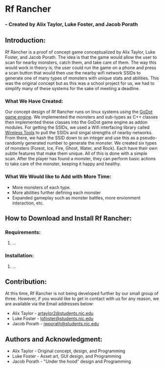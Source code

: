 # **Rf Rancher**
### - Created by Alix Taylor, Luke Foster, and Jacob Porath
## **Introduction:**
Rf Rancher is a proof of concept game conceptualized by Alix Taylor, Luke Foster, and Jacob Porath. The idea is that the game would allow the user to scan for nearby monsters, catch them, and take care of them. The way this would work in theory is, the user could run the game on a phone and press a scan button that would then use the nearby wifi network SSIDs to generate one of many types of monsters with unique stats and abilities. This was the original concept but as this was a school project for us, we had to simplify many of these systems for the sake of meeting a deadline.

### **What We Have Created:**
Our concept design of Rf Rancher runs on linux systems using the [GoDot game engine](https://godotengine.org/). We implemented the monsters and sub-types as C++ classes then implemented these classes into the GoDot game engine as addon modules. For getting the SSIDs, we used a Wifi interfacing library called [Wireless Tools](https://hewlettpackard.github.io/wireless-tools/Tools.html#latest) to pull the SSIDs and singal strengths of nearby networks. From there, we hash the SSID down to an integer and use this as a pseudo-randomly generated number to generate the monster. We created six types of monsters (Forest, Ice, Fire, Ghost, Water, and Rock). Each have their own subtle features that make them unique. All of this is done with a simple scan. After the player has found a monster, they can perform basic actions to take care of the monster, keeping it happy and healthy.

### **What We Would like to Add with More Time:**
- More monsters of each type.
- More abilities further defining each monster
- Expanded gameplay such as monster battles, more envionment interaction, etc.
## **How to Download and Install Rf Rancher:**
### Requirements:
1. ...
### Installation:
1. ...
## **Contribution:**
At this time, Rf Rancher is not being developed further by our small group of three. However, if you would like to get in contact with us for any reason, we are available via the Email addresses below:
- Alix Taylor - artaylor2@students.nic.edu
- Luke Foster - lgfoster@students.nic.edu
- Jacob Porath - jwporath@students.nic.edu
## **Authors and Acknowledgment:**
- Alix Taylor - Original concept, design, and Programming
- Luke Foster - Asset art, GUI design, and Programming
- Jacob Porath - "Under the hood" design and Programming